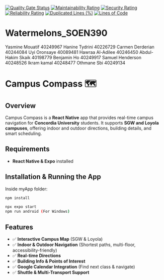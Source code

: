 [![Quality Gate Status](http://34.134.31.194:9000/api/project_badges/measure?project=Watermelons_SOEN390&metric=alert_status&token=sqb_e8997c1c2efaa0c2382a314db6886b9f84771764)](http://34.134.31.194:9000/dashboard?id=Watermelons_SOEN390) [![Maintainability Rating](http://34.134.31.194:9000/api/project_badges/measure?project=Watermelons_SOEN390&metric=software_quality_maintainability_rating&token=sqb_e8997c1c2efaa0c2382a314db6886b9f84771764)](http://34.134.31.194:9000/dashboard?id=Watermelons_SOEN390) [![Security Rating](http://34.134.31.194:9000/api/project_badges/measure?project=Watermelons_SOEN390&metric=software_quality_security_rating&token=sqb_e8997c1c2efaa0c2382a314db6886b9f84771764)](http://34.134.31.194:9000/dashboard?id=Watermelons_SOEN390) [![Reliability Rating](http://34.134.31.194:9000/api/project_badges/measure?project=Watermelons_SOEN390&metric=software_quality_reliability_rating&token=sqb_e8997c1c2efaa0c2382a314db6886b9f84771764)](http://34.134.31.194:9000/dashboard?id=Watermelons_SOEN390) [![Duplicated Lines (%)](http://34.134.31.194:9000/api/project_badges/measure?project=Watermelons_SOEN390&metric=duplicated_lines_density&token=sqb_e8997c1c2efaa0c2382a314db6886b9f84771764)](http://34.134.31.194:9000/dashboard?id=Watermelons_SOEN390) [![Lines of Code](http://34.134.31.194:9000/api/project_badges/measure?project=Watermelons_SOEN390&metric=ncloc&token=sqb_e8997c1c2efaa0c2382a314db6886b9f84771764)](http://34.134.31.194:9000/dashboard?id=Watermelons_SOEN390)

# Watermelons_SOEN390  

Yasmine Mouatif 40249967
Hanine Tydrini 40226729
Carmen Derderian 40244084
Uyi Oronsaye 40089481
Hawraa Al-Adilee 40246450
Abdul-Hakim Skaik 40198779
Benjamin Ho 40249917
Samuel Henderson 40248526
Ikram kamal 40248477
Othmane Sbi 40249134

# Campus Compass 🗺️  

## Overview  
Campus Compass is a **React Native** app that provides real-time campus navigation for **Concordia University** students. It supports **SGW and Loyola campuses**, offering indoor and outdoor directions, building details, and smart scheduling.  

## Requirements  
- **React Native & Expo** installed  

## Installation & Running the App  
Inside myApp folder: 
```sh
npm install
```
```sh
npx expo start
npm run android (For Windows)
```

## Features
- ✅ **Interactive Campus Map** (SGW & Loyola)  
- ✅ **Indoor & Outdoor Navigation** (Shortest paths, multi-floor, accessibility-friendly)  
- ✅ **Real-time Directions** 
- ✅ **Building Info & Points of Interest**  
- ✅ **Google Calendar Integration** (Find next class & navigate)  
- ✅ **Shuttle & Multi-Transport Support**  
